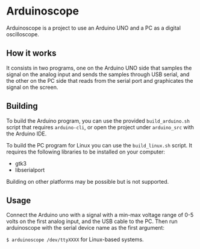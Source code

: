 # Arduinoscope

Arduinoscope is a project to use an Arduino UNO and a PC as a digital oscilloscope.

## How it works

It consists in two programs, one on the Arduino UNO side that samples the signal on the analog input and sends the samples through USB serial, and the other on the PC side that reads from the serial port and graphicates the signal on the screen.

## Building

To build the Arduino program, you can use the provided `build_arduino.sh` script that requires `arduino-cli`, or open the project under `arduino_src` with the Arduino IDE.

To build the PC program for Linux you can use the `build_linux.sh` script. It requires the following libraries to be installed on your computer:

- gtk3
- libserialport

Building on other platforms may be possible but is not supported.

## Usage

Connect the Arduino uno with a signal with a min-max voltage range of 0-5 volts on the first analog input, and the USB cable to the PC. Then run arduinoscope with the serial device name as the first argument:

`$ arduinoscope /dev/ttyXXXX` for Linux-based systems.

